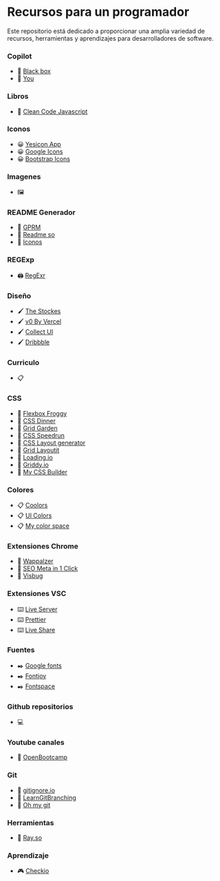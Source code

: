# Recursos para un programador

Este repositorio está dedicado a proporcionar una amplia variedad de recursos, herramientas y aprendizajes para desarrolladores de software.

### Copilot
- :rocket: [Black box](https://www.blackbox.ai/)
- :rocket: [You](https://you.com/)

### Libros
- :page_facing_up: [Clean Code Javascript](https://github.com/andersontr15/clean-code-javascript-es)

### Iconos
- :grinning: [Yesicon App](https://yesicon.app/)
- :grinning: [Google Icons](https://fonts.google.com/icons)
- :grinning: [Bootstrap Icons](https://icons.getbootstrap.com/)

### Imagenes
- :framed_picture: []()

### README Generador
- :pencil: [GPRM](https://gprm.itsvg.in/)
- :pencil: [Readme so](https://readme.so/es)
- :pencil: [Iconos](https://github.com/ikatyang/emoji-cheat-sheet)

### REGExp
- :printer: [RegExr](https://regexr.com/)

### Diseño
- :paintbrush: [The Stockes](https://thestocks.im/)
- :paintbrush: [v0 By Vercel](https://v0.dev/)
- :paintbrush: [Collect UI](https://collectui.com/designs)
- :paintbrush: [Dribbble](https://dribbble.com/shots/4417684-Daily-UI-Landing-Page)

### Curriculo
- :clipboard: []()

### CSS
- :apple: [Flexbox Froggy](https://flexboxfroggy.com/#es)
- :apple: [CSS Dinner](https://flukeout.github.io/)
- :apple: [Grid Garden](https://cssgridgarden.com/#es)
- :apple: [CSS Speedrun](https://css-speedrun.netlify.app/)
- :apple: [CSS Layout generator](https://layout.bradwoods.io/)
- :apple: [Grid Layoutit](https://grid.layoutit.com/)
- :apple: [Loading.io](https://loading.io/flexbox)
- :apple: [Griddy.io](https://griddy.io/)
- :apple: [My CSS Builder](https://www.mycssbuilder.com/)

### Colores
- :clipboard: [Coolors](https://coolors.co/)
- :clipboard: [UI Colors](https://uicolors.app/create)
- :clipboard: [My color space](https://mycolor.space/)

### Extensiones Chrome
- :toolbox: [Wappalzer](https://www.wappalyzer.com/)
- :toolbox: [SEO Meta in 1 Click](https://seo-extension.com/)
- :toolbox: [Visbug](https://visbug.web.app/)

### Extensiones VSC
- :keyboard: [Live Server](https://marketplace.visualstudio.com/items?itemName=ritwickdey.LiveServer)
- :keyboard: [Prettier](https://marketplace.visualstudio.com/items?itemName=esbenp.prettier-vscode)
- :keyboard: [Live Share](https://code.visualstudio.com/learn/collaboration/live-share)

### Fuentes
- :black_nib: [Google fonts](https://fonts.google.com/)
- :black_nib: [Fontjoy](https://fontjoy.com/)
- :black_nib: [Fontspace](https://www.fontspace.com/)

### Github repositorios
- :computer: []()

### Youtube canales
- :movie_camera: [OpenBootcamp](https://www.youtube.com/@OpenBootcamp/playlists)

### Git
- :seedling: [gitignore.io](https://www.toptal.com/developers/gitignore)
- :seedling: [LearnGitBranching](https://learngitbranching.js.org/?locale=es_AR)
- :seedling: [Oh my git](https://ohmygit.org/)

### Herramientas
- :hammer: [Ray.so](https://www.ray.so/)

### Aprendizaje
 - :video_game: [Checkio](https://checkio.org/)
